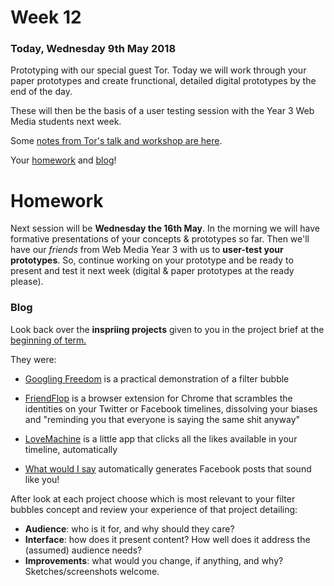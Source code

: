 # Week 12

### Today, Wednesday 9th May 2018

Prototyping with our special guest Tor.  Today we will work through your paper prototypes and create frunctional, detailed digital prototypes by the end of the day. 

These will then be the basis of a user testing session with the Year 3 Web Media students next week. 

Some [notes from Tor's talk and workshop are here](https://docs.google.com/presentation/d/1qKUGTfI3hpiKvvR4-iC5Hhd8otNUv3ZiruVTaPkz-es/edit?usp=sharing).

Your [homework](#homework) and [blog](#blog)!

# Homework

Next session will be **Wednesday the 16th May**. In the morning we will have formative presentations of your concepts & prototypes so far. Then we'll have our *friends* from Web Media Year 3 with us to **user-test your prototypes**. So, continue working on your prototype and be ready to present and test it next week (digital & paper prototypes at the ready please).

### Blog

Look back over the **inspriing projects** given to you in the project brief at the [beginning of term.](https://github.com/RavensbourneWebMedia/UX-design/tree/2018/projects/filter-bubbles#inspiring-projects) 

They were: 

* [Googling Freedom](https://www.flickr.com/photos/stml/sets/72157649456886632/) is a practical demonstration of a filter bubble

* [FriendFlop](http://fffff.at/friendflop) is a browser extension for Chrome that scrambles the identities on your Twitter or Facebook timelines, dissolving your biases and "reminding you that everyone is saying the same shit anyway"

* [LoveMachine](http://p.xuv.be/tag/lovemachine) is a little app that clicks all the likes available in your timeline, automatically

* [What would I say](http://what-would-i-say.com/about.html) automatically generates Facebook posts that sound like you!

After look at each project choose which is most relevant to your filter bubbles concept and review your experience of that project detailing: 

* **Audience**: who is it for, and why should they care?
* **Interface**: how does it present content? How well does it address the (assumed) audience needs?
* **Improvements**: what would you change, if anything, and why? Sketches/screenshots welcome.  

